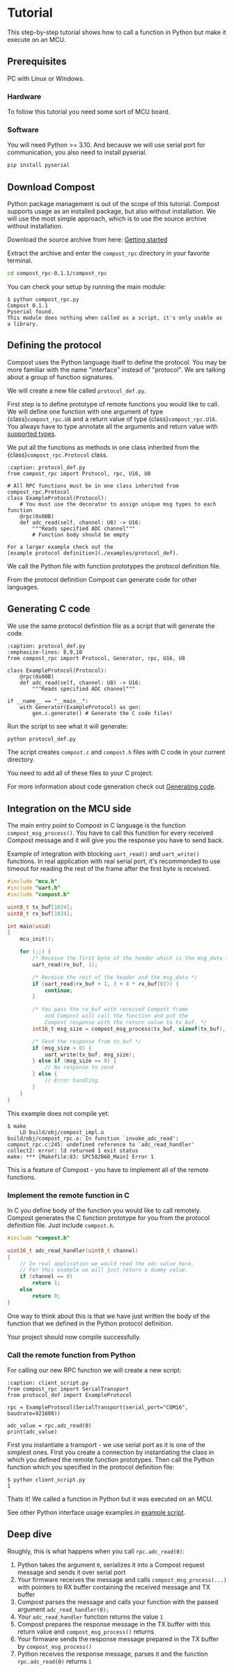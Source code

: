 # Tutorial

This step-by-step tutorial shows how to call a function in Python
but make it execute on an MCU.

## Prerequisites

PC with Linux or Windows.

### Hardware

To follow this tutorial you need some sort of MCU board.

### Software

You will need Python >= 3.10. And because we will use serial port
for communication, you also need to install pyserial.

```sh
pip install pyserial
```

## Download Compost

Python package management is out of the scope of this tutorial. Compost supports
usage as an installed package, but also without installation. We will use the
most simple approach, which is to use the source archive without installation.

Download the source archive from here: [Getting started](./getting_started)

Extract the archive and enter the `compost_rpc` directory in your favorite
terminal.

```sh
cd compost_rpc-0.1.1/compost_rpc
```

You can check your setup by running the main module:

```console
$ python compost_rpc.py
Compost 0.1.1
Pyserial found.
This module does nothing when called as a script, it's only usable as a library.
```

## Defining the protocol

Compost uses the Python language itself to define the protocol. You may be more
familiar with the name "interface" instead of "protocol". We are talking about a
group of function signatures.

We will create a new file called `protocol_def.py`.

First step is to define prototype of remote functions you would like to call. We
will define one function with one argument of type {class}`compost_rpc.U8` and a
return value of type {class}`compost_rpc.U16`. You always have to type annotate
all the arguments and return value with [supported types](./datatypes/index).

We put all the functions as methods in one class inherited from the
{class}`compost_rpc.Protocol` class.

```{code-block} python
:caption: protocol_def.py
from compost_rpc import Protocol, rpc, U16, U8

# All RPC functions must be in one class inherited from compost_rpc.Protocol
class ExampleProtocol(Protocol):
    # You must use the decorator to assign unique msg types to each function
    @rpc(0x00B)
    def adc_read(self, channel: U8) -> U16: 
        """Reads specified ADC channel"""
        # Function body should be empty
```

```{tip}
For a larger example check out the
[example protocol definition](./examples/protocol_def).
```

We call the Python file with function prototypes the protocol definition file.

From the protocol definition Compost can generate code for other languages.

## Generating C code

We use the same protocol definition file as a script that will generate the
code.

```{code-block} python
:caption: protocol_def.py
:emphasize-lines: 8,9,10
from compost_rpc import Protocol, Generator, rpc, U16, U8

class ExampleProtocol(Protocol):
    @rpc(0x00B)
    def adc_read(self, channel: U8) -> U16: 
        """Reads specified ADC channel"""

if __name__ == "__main__":
    with Generator(ExampleProtocol) as gen:
        gen.c.generate() # Generate the C code files!
```

Run the script to see what it will generate:

```sh
python protocol_def.py
```

The script creates `compost.c` and `compost.h`
files with C code in your current directory.

You need to add all of these files to your C project.

For more information about code generation check out
[Generating code](./generating_code).

## Integration on the MCU side

The main entry point to Compost in C language is the function
`compost_msg_process()`. You have to call this function for every received
Compost message and it will give you the response you have to send back.

Example of integration with blocking `uart_read()` and `uart_write()`
functions. In real application with real serial port, it's recommended to use
timeout for reading the rest of the frame after the first byte is received.

```c
#include "mcu.h"
#include "uart.h"
#include "compost.h"

uint8_t tx_buf[1024];
uint8_t rx_buf[1024];

int main(void)
{
    mcu_init();

    for (;;) {
        /* Receive the first byte of the header which is the msg_data length in 32b words */
        uart_read(rx_buf, 1);

        /* Receive the rest of the header and the msg_data */
        if (uart_read(rx_buf + 1, 3 + 4 * rx_buf[0])) {
            continue;
        }

        /* You pass the rx_buf with received Compost frame
            and Compost will call the function and put the
            Compost response with the return value to tx_buf. */
        int16_t msg_size = compost_msg_process(tx_buf, sizeof(tx_buf), rx_buf, 4 + 4 * rx_buf[0]);

        /* Send the response from tx_buf */
        if (msg_size > 0) {
            uart_write(tx_buf, msg_size);
        } else if (msg_size == 0) {
            // No response to send
        } else {
            // Error handling
        }
    }
}
```

This example does not compile yet:

```console
$ make
    LD build/obj/compost_impl.o
build/obj/compost_rpc.o: In function `invoke_adc_read':
compost_rpc.c:245: undefined reference to `adc_read_handler'
collect2: error: ld returned 1 exit status
make: *** [Makefile:83: SPC582B60_Main] Error 1
```

This is a feature of Compost - you have to implement all of the remote
functions.

### Implement the remote function in C

In C you define body of the function you would like to call remotely.
Compost generates the C function prototype for you from the protocol definition
file. Just include `compost.h`.

```c
#include "compost.h"

uint16_t adc_read_handler(uint8_t channel)
{
    // In real application we would read the adc value here.
    // For this example we will just return a dummy value.
    if (channel == 0)
        return 1;
    else
        return 0;
}
```

One way to think about this is that we have just written the body of the
function that we defined in the Python protocol definition.

Your project should now compile successfully.

### Call the remote function from Python

For calling our new RPC function we will create a new script:

```{code-block} python
:caption: client_script.py
from compost_rpc import SerialTransport
from protocol_def import ExampleProtocol

rpc = ExampleProtocol(SerialTransport(serial_port="COM16", baudrate=921600))

adc_value = rpc.adc_read(0)
print(adc_value)
```

First you instantiate a transport - we use serial port as it is one of the
simplest ones.
First you create a connection by instantiating the class in which you
defined the remote function prototypes. Then call the Python function
which you specified in the protocol definition file:

```console
$ python client_script.py
1
```

Thats it! We called a function in Python but it was executed on an MCU.

See other Python interface usage examples in [example script](./examples/client_script).

## Deep dive

Roughly, this is what happens when you call `rpc.adc_read(0)`:

1. Python takes the argument `0`, serializes it into a Compost request message
and sends it over serial port
2. Your firmware receives the message and calls `compost_msg_process(...)` with
pointers to RX buffer containing the received message and TX buffer
3. Compost parses the message and calls your function with the passed argument
`adc_read_handler(0);`
4. Your `adc_read_handler` function returns the value `1`
5. Compost prepares the response message in the TX buffer with this return value
and `compost_msg_process()` returns
6. Your firmware sends the response message prepared in the TX buffer by
`compost_msg_process()`
7. Python receives the response message, parses it and the function
`rpc.adc_read(0)` returns `1`
